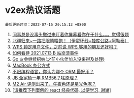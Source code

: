 # v2ex热议话题

`最后更新时间：2022-07-15 20:15:13 +0800`

1. [同事总是没事头撇过来盯着你屏幕看你在干什么。。。觉得很烦](https://www.v2ex.com/t/866313)
1. [北疆归来~一路把眼睛喂饱！（伊犁环线+独库公路+阿勒泰）](https://www.v2ex.com/t/866324)
1. [WPS 锁定用户文件，之前说 WPS 够用的朋友还好吗？](https://www.v2ex.com/t/866291)
1. [如何看待 2021.07.13 B 站崩溃事件](https://www.v2ex.com/t/866300)
1. [Go 友会继续招纳(之前小伙伴加入没来得及处理)](https://www.v2ex.com/t/866398)
1. [MacBook 办公方式](https://www.v2ex.com/t/866339)
1. [不限编程语言，你认为哪个 ORM 最好用？](https://www.v2ex.com/t/866413)
1. [JB 全家桶一年 RMB56？啥原理？](https://www.v2ex.com/t/866305)
1. [M2 Air 评测出来了，午夜色还是星光色呢？](https://www.v2ex.com/t/866263)
1. [[请推荐下列案例的 react 经典代码, 以便学习, 谢谢]](https://www.v2ex.com/t/866290)

